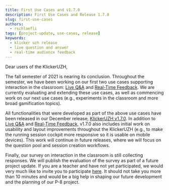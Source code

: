 ```yaml
---
title: First Use Cases and v1.7.0
description: First Use Cases and Release 1.7.0
slug: first-use-cases
authors:
  - rschlaefli
tags: [project-update, use-cases, release]
keywords:
  - klicker uzh release
  - live question and answer
  - real-time audience feedback
---
```


Dear users of the KlickerUZH,

The fall semester of 2021 is nearing its conclusion. Throughout the semester, we have been working on our first two use cases supporting interaction in the classroom: [Live Q&A](/use_cases/live_qa) and [Real-Time Feedback](/use_cases/real_time_feedback). We are currently evaluating and extending these use cases, as well as commencing work on our next use cases (e.g., experiments in the classroom and more broad gamification topics).

All functionalities that were developed as part of the above use cases have been released in our December release, [KlickerUZH v1.7.0](https://klicker-uzh.feedbear.com/updates). In addition to [Live Q&A](/use_cases/live_qa) and [Real-Time Feedback](/use_cases/real_time_feedback), v1.7.0 also includes initial work on usability and layout improvements throughout the KlickerUZH (e.g., to make the running session cockpit more responsive so it is usable on mobile devices). This work will continue in future releases, where we will focus on the question pool and session creation workflows.

Finally, our survey on interaction in the classroom is still collecting responses. We will publish the evaluation of the survey as part of a future project update. If you are a teacher and have not yet participated, we would very much like to invite you to participate [here](https://hi.switchy.io/6IiJ). It should not take you more than 10 minutes and would be a big help in shaping our future development and the planning of our P-8 project.

